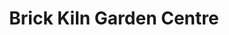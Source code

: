 ---
title: "Brick Kiln Garden Centre"
url: /chichester/brick-kiln-garden-centre/
shop: Garten-Center
---